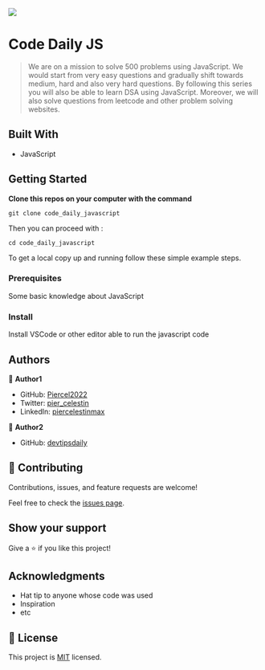 ![](https://img.shields.io/badge/Microverse-blueviolet)

# Code Daily JS

> We are on a mission to solve 500 problems using JavaScript. We would start from very easy questions and gradually shift towards medium, hard and also very hard questions. By following this series you will also be able to learn DSA using JavaScript. Moreover, we will also solve questions from leetcode and other problem solving websites.


## Built With

- JavaScript

## Getting Started

**Clone this repos on your computer with the command**
```
git clone code_daily_javascript
```
Then you can proceed with :
```
cd code_daily_javascript
```


To get a local copy up and running follow these simple example steps.

### Prerequisites
Some basic knowledge about JavaScript

### Install
Install VSCode or other editor able to run the javascript code


## Authors

👤 **Author1**

- GitHub: [Piercel2022](https://github.com/Piercel2022)
- Twitter: [pier_celestin](https://twitter.com/pier_celestin)
- LinkedIn: [piercelestinmax](https://linkedin.com/in/piercelestinmax)

👤 **Author2**

- GitHub: [devtipsdaily](https://github.com/devtipsdaily)

## 🤝 Contributing

Contributions, issues, and feature requests are welcome!

Feel free to check the [issues page](../../issues/).

## Show your support

Give a ⭐️ if you like this project!

## Acknowledgments

- Hat tip to anyone whose code was used
- Inspiration
- etc

## 📝 License

This project is [MIT](./LICENSE) licensed.



